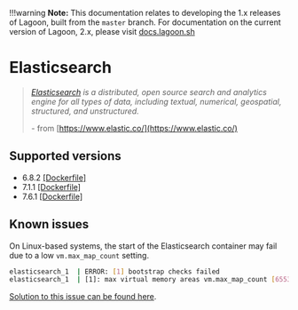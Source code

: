 !!!warning
    **Note:** This documentation relates to developing the 1.x releases of Lagoon, built from the `master` branch.
    For documentation on the current version of Lagoon, 2.x, please visit [docs.lagoon.sh](https://docs.lagoon.sh)

# Elasticsearch

> [_Elasticsearch_](https://www.elastic.co/) _is a distributed, open source search and analytics engine for all types of data, including textual, numerical, geospatial, structured, and unstructured._
>
> \- from [https://www.elastic.co/](https://www.elastic.co/)

## Supported versions

* 6.8.2 [\[Dockerfile\]](https://github.com/amazeeio/lagoon/blob/master/images/elasticsearch/Dockerfile6)
* 7.1.1 [\[Dockerfile\]](https://github.com/amazeeio/lagoon/blob/master/images/elasticsearch/Dockerfile7.1)
* 7.6.1 [\[Dockerfile\]](https://github.com/amazeeio/lagoon/blob/master/images/elasticsearch/Dockerfile7)

## Known issues

On Linux-based systems, the start of the Elasticsearch container may fail due to a low `vm.max_map_count` setting.

```bash
elasticsearch_1  | ERROR: [1] bootstrap checks failed
elasticsearch_1  | [1]: max virtual memory areas vm.max_map_count [65530] is too low, increase to at least [262144]
```

[Solution to this issue can be found here](https://www.elastic.co/guide/en/elasticsearch/reference/current/docker.html#_set_vm_max_map_count_to_at_least_262144).

